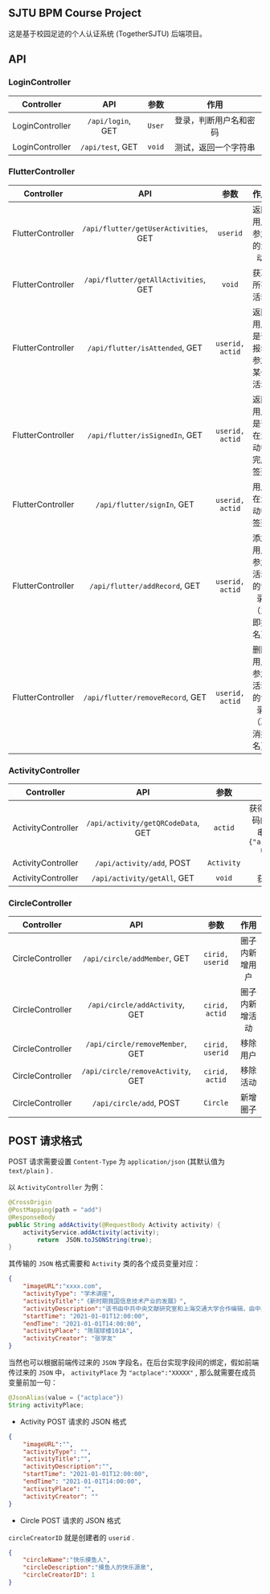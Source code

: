 ## SJTU BPM Course Project

这是基于校园足迹的个人认证系统 (TogetherSJTU) 后端项目。

## API

### LoginController

|     Controller     |                  API                  |      参数       |                             作用                             |
| :----------------: | :-----------------------------------: | :-------------: | :----------------------------------------------------------: |
|  LoginController   |           `/api/login`, GET           |     `User`      |                    登录，判断用户名和密码                    |
|  LoginController   |           `/api/test`, GET            |     `void`      |                     测试，返回一个字符串                     |

### FlutterController

|     Controller     |                  API                  |      参数       |                             作用                             |
| :----------------: | :-----------------------------------: | :-------------: | :----------------------------------------------------------: |
| FlutterController  | `/api/flutter/getUserActivities`, GET |    `userid`     |                      返回用户参加的活动                      |
| FlutterController  | `/api/flutter/getAllActivities`, GET  |     `void`      |                         获取所有活动                         |
| FlutterController  |    `/api/flutter/isAttended`, GET     | `userid, actid` |                 返回用户是否报名参加某个活动                 |
| FlutterController  |    `/api/flutter/isSignedIn`, GET     | `userid, actid` |                 返回用户是否在活动中完成签到                 |
| FlutterController  |      `/api/flutter/signIn`, GET       | `userid, actid` |                       用户在活动中签到                       |
| FlutterController  |     `/api/flutter/addRecord`, GET     | `userid, actid` |              添加用户参加活动的记录（立即报名）              |
| FlutterController  |   `/api/flutter/removeRecord`, GET    | `userid, actid` |              删除用户参加活动的记录（取消报名）              |

### ActivityController

|     Controller     |                  API                  |      参数       |                             作用                             |
| :----------------: | :-----------------------------------: | :-------------: | :----------------------------------------------------------: |
| ActivityController |  `/api/activity/getQRCodeData`, GET   |     `actid`     | 获得活动签到二维码的 JSON 字符串，格式为：`{"activityID":1, md5:"xxx"}` |
| ActivityController |       `/api/activity/add`, POST       |   `Activity`    |                           添加活动                           |
| ActivityController |      `/api/activity/getAll`, GET      |     `void`      |                         获取所有活动                         |

### CircleController

|     Controller     |                  API                  |      参数       |                             作用                             |
| :----------------: | :-----------------------------------: | :-------------: | :----------------------------------------------------------: |
|  CircleController  |     `/api/circle/addMember`, GET      | `cirid, userid` |                        圈子内新增用户                        |
|  CircleController  |    `/api/circle/addActivity`, GET     | `cirid, actid`  |                        圈子内新增活动                        |
|  CircleController  |    `/api/circle/removeMember`, GET    | `cirid, userid` |                           移除用户                           |
|  CircleController  |   `/api/circle/removeActivity`, GET   | `cirid, actid`  |                           移除活动                           |
|  CircleController  |        `/api/circle/add`, POST        |    `Circle`     |                           新增圈子                           |

## POST 请求格式

POST 请求需要设置 `Content-Type` 为 `application/json` (其默认值为 `text/plain` ) .

以 `ActivityController` 为例：
```java
@CrossOrigin
@PostMapping(path = "add")
@ResponseBody
public String addActivity(@RequestBody Activity activity) {
    activityService.addActivity(activity);
        return  JSON.toJSONString(true);
}
```

其传输的 `JSON` 格式需要和 `Activity` 类的各个成员变量对应：
```json
{
    "imageURL":"xxxx.com",
    "activityType": "学术讲座",
    "activityTitle":"《新时期我国信息技术产业的发展》",
    "activityDescription":"该书由中共中央文献研究室和上海交通大学合作编辑，由中央文献出版社和上海交通大学出版社联合出版。全书收入江泽民1983年至2008年间关于信息技术产业和信息化问题的重要论文、报告、讲话、文章27篇，附录2篇，17万余字，其中许多文稿是首次公开发表。",
    "startTime": "2021-01-01T12:00:00",
    "endTime": "2021-01-01T14:00:00",
    "activityPlace": "陈瑞球楼101A",
    "activityCreator": "张学友"
}
```
当然也可以根据前端传过来的 `JSON` 字段名，在后台实现字段间的绑定，假如前端传过来的 `JSON` 中， `activityPlace` 为 `"actplace":"XXXXX"` , 那么就需要在成员变量前加一句：
```java
@JsonAlias(value = {"actplace"})
String activityPlace;
```

+ Activity POST 请求的 JSON 格式

```json
{
    "imageURL":"",
    "activityType": "",
    "activityTitle":"",
    "activityDescription":"",
    "startTime": "2021-01-01T12:00:00",
    "endTime": "2021-01-01T14:00:00",
    "activityPlace": "",
    "activityCreator": ""
}
```

+ Circle POST 请求的 JSON 格式

`circleCreatorID` 就是创建者的 `userid` .

```json
{
    "circleName":"快乐摸鱼人",
    "circleDescription":"摸鱼人的快乐源泉",
    "circleCreatorID": 1
}
```

